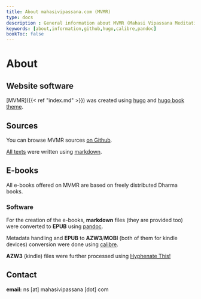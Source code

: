 ```yaml
---
title: About mahasivipassana.com (MVMR)
type: docs
description : General information about MVMR (Mahasi Vipassana Meditation Resources)
keywords: [about,information,github,hugo,calibre,pandoc] 
bookToc: false
---
```


# About

## Website software

[MVMR]({{< ref "index.md" >}}) was created using [hugo](https://gohugo.io/) and [hugo book theme](https://github.com/alex-shpak/hugo-book). 


## Sources

You can browse MVMR sources [on Github](https://github.com/atrahhdis/mahasivipassana).

[All texts](https://github.com/atrahhdis/mahasivipassana/tree/master/content/docs) were written using [markdown](https://en.wikipedia.org/wiki/Markdown). 


## E-books

All e-books offered on MVMR are based on freely distributed Dharma books.

### Software

For the creation of the e-books, **markdown** files (they are provided too) were converted to **EPUB** using [pandoc](https://pandoc.org/).

Metadata handling and **EPUB** to **AZW3**/**MOBI** (both of them for kindle devices) conversion were done using [calibre](https://calibre-ebook.com/).

**AZW3** (kindle) files were further processed using [Hyphenate This!](https://www.mobileread.com/forums/showthread.php?t=208534)


## Contact

**email:** ns [at] mahasivipassana [dot] com